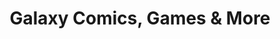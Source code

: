---
title: "Galaxy Comics, Games & More"
url: /stevens-point/galaxy-comics-games-and-more/
shop: collector
---